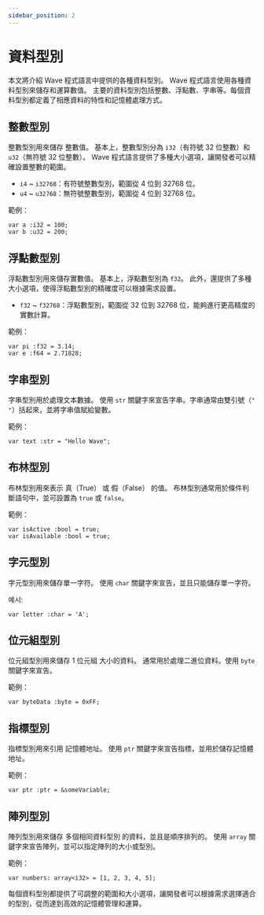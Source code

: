 ```yaml
---
sidebar_position: 2
---
```


# 資料型別

本文將介紹 Wave 程式語言中提供的各種資料型別。
Wave 程式語言使用各種資料型別來儲存和運算數值。
主要的資料型別包括整數、浮點數、字串等。每個資料型別都定義了相應資料的特性和記憶體處理方式。

## 整數型別
整數型別用來儲存 整數值。
基本上，整數型別分為 `i32`（有符號 32 位整數）和 `u32`（無符號 32 位整數）。
Wave 程式語言提供了多種大小選項，讓開發者可以精確設置整數的範圍。

* `i4` ~ `i32768`：有符號整數型別，範圍從 4 位到 32768 位。
* `u4` ~ `u32768`：無符號整數型別，範圍從 4 位到 32768 位。

範例：
```wave
var a :i32 = 100;
var b :u32 = 200;
```

## 浮點數型別
浮點數型別用來儲存實數值。
基本上，浮點數型別為 `f32`。
此外，還提供了多種大小選項，使得浮點數型別的精確度可以根據需求設置。

* `f32` ~ `f32768`：浮點數型別，範圍從 32 位到 32768 位，能夠進行更高精度的實數計算。

範例：
```wave
var pi :f32 = 3.14;
var e :f64 = 2.71828;
```

## 字串型別
字串型別用於處理文本數據。
使用 `str` 關鍵字來宣告字串。字串通常由雙引號（`" "`）括起來，並將字串值賦給變數。

範例：
```wave
var text :str = "Hello Wave";
```

## 布林型別
布林型別用來表示 真（True） 或 假（False） 的值。
布林型別通常用於條件判斷語句中，並可設置為 `true` 或 `false`。

範例：
```wave
var isActive :bool = true;
var isAvailable :bool = true;
```

## 字元型別
字元型別用來儲存單一字符。
使用 `char` 關鍵字來宣告，並且只能儲存單一字符。

예시:
```wave
var letter :char = 'A';
```

## 位元組型別
位元組型別用來儲存 1 位元組 大小的資料。
通常用於處理二進位資料。使用 `byte` 關鍵字來宣告。

範例：
```wave
var byteData :byte = 0xFF;
```

## 指標型別
指標型別用來引用 記憶體地址。
使用 `ptr` 關鍵字來宣告指標，並用於儲存記憶體地址。

範例：
```wave
var ptr :ptr = &someVariable;
```

## 陣列型別
陣列型別用來儲存 多個相同資料型別 的資料，並且是順序排列的。
使用 `array` 關鍵字來宣告陣列，並可以指定陣列的大小或型別。

範例：
```wave
var numbers: array<i32> = [1, 2, 3, 4, 5];
```

每個資料型別都提供了可調整的範圍和大小選項，讓開發者可以根據需求選擇適合的型別，從而達到高效的記憶體管理和運算。
